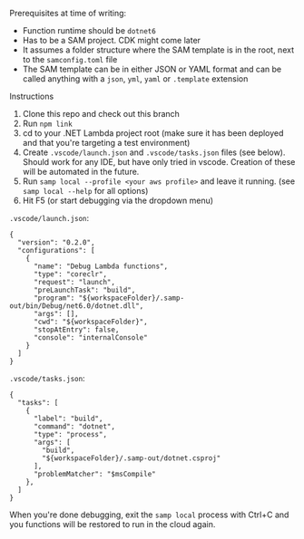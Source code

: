 Prerequisites at time of writing:
* Function runtime should be `dotnet6`
* Has to be a SAM project. CDK might come later
* It assumes a folder structure where the SAM template is in the root, next to the `samconfig.toml` file
* The SAM template can be in either JSON or YAML format and can be called anything with a `json`, `yml`, `yaml` or `.template` extension

Instructions
1. Clone this repo and check out this branch
2. Run `npm link`
3. cd to your .NET Lambda project root (make sure it has been deployed and that you're targeting a test environment)
4. Create `.vscode/launch.json` and `.vscode/tasks.json` files (see below). Should work for any IDE, but have only tried in vscode. Creation of these will be automated in the future.
5. Run `samp local --profile <your aws profile>` and leave it running. (see `samp local --help` for all options)
6. Hit F5 (or start debugging via the dropdown menu)

`.vscode/launch.json`:
```
{
  "version": "0.2.0",
  "configurations": [
    {
      "name": "Debug Lambda functions",
      "type": "coreclr",
      "request": "launch",
      "preLaunchTask": "build",      
      "program": "${workspaceFolder}/.samp-out/bin/Debug/net6.0/dotnet.dll",
      "args": [],
      "cwd": "${workspaceFolder}",
      "stopAtEntry": false,
      "console": "internalConsole"
    }
  ]
}
```

`.vscode/tasks.json`:
```
{
  "tasks": [
    {
      "label": "build",
      "command": "dotnet",
      "type": "process",
      "args": [
        "build",
        "${workspaceFolder}/.samp-out/dotnet.csproj"
      ],
      "problemMatcher": "$msCompile"
    },
  ]
}
```

When you're done debugging, exit the `samp local` process with Ctrl+C and you functions will be restored to run in the cloud again.

